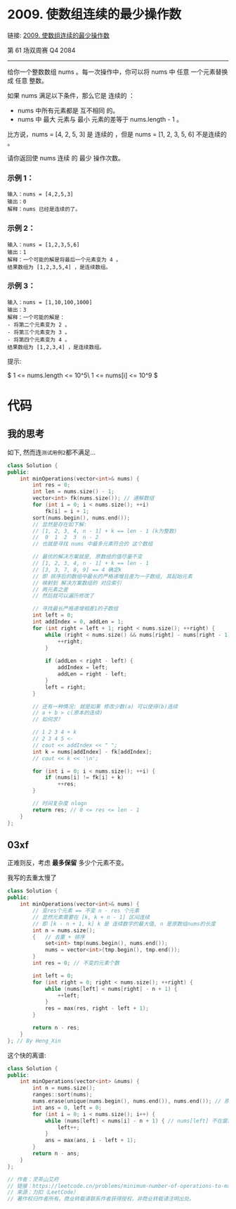 # 2009. 使数组连续的最少操作数

链接: [2009. 使数组连续的最少操作数](https://leetcode.cn/problems/minimum-number-of-operations-to-make-array-continuous/description/)

第 61 场双周赛 Q4 2084

---

给你一个整数数组 nums 。每一次操作中，你可以将 nums 中 任意 一个元素替换成 任意 整数。

如果 nums 满足以下条件，那么它是 连续的 ：

- nums 中所有元素都是 互不相同 的。
- nums 中 最大 元素与 最小 元素的差等于 nums.length - 1 。

比方说，nums = [4, 2, 5, 3] 是 连续的 ，但是 nums = [1, 2, 3, 5, 6] 不是连续的 。

请你返回使 nums 连续 的 最少 操作次数。

### 示例 1：
```
输入：nums = [4,2,5,3]
输出：0
解释：nums 已经是连续的了。
```

### 示例 2：
```
输入：nums = [1,2,3,5,6]
输出：1
解释：一个可能的解是将最后一个元素变为 4 。
结果数组为 [1,2,3,5,4] ，是连续数组。
```

### 示例 3：
```
输入：nums = [1,10,100,1000]
输出：3
解释：一个可能的解是：
- 将第二个元素变为 2 。
- 将第三个元素变为 3 。
- 将第四个元素变为 4 。
结果数组为 [1,2,3,4] ，是连续数组。
```

提示:

$
1 <= nums.length <= 10^5\\
1 <= nums[i] <= 10^9
$

# 代码
## 我的思考

如下, 然而连`测试用例2`都不满足...

```C++
class Solution {
public:
    int minOperations(vector<int>& nums) {
        int res = 0;
        int len = nums.size() - 1;
        vector<int> fk(nums.size()); // 通解数组
        for (int i = 0; i < nums.size(); ++i)
            fk[i] = i + 1;
        sort(nums.begin(), nums.end());
        // 显然是存在如下解:
        // [1, 2, 3, 4, n - 1] + k == len - 1 (k为整数)
        //  0  1  2  3  n - 2
        // 也就是寻找 nums 中最多元素符合的 这个数组

        // 最优的解决方案就是, 原数组的值尽量不变
        // [1, 2, 3, 4, n - 1] + k == len - 1
        // [3, 3, 7, 8, 9] == 4 确定k
        // 即 排序后的数组中最长的严格递增且差为一子数组, 其起始元素
        // 映射到 解决方案数组的 对应索引
        // 两元素之差
        // 然后就可以遍历修改了

        // 寻找最长严格递增相差1的子数组
        int left = 0;
        int addIndex = 0, addLen = 1;
        for (int right = left + 1; right < nums.size(); ++right) {
            while (right < nums.size() && nums[right] - nums[right - 1] == 1) {
                ++right;
            }
            
            if (addLen < right - left) {
                addIndex = left;
                addLen = right - left;
            }
            left = right;
        }

        // 还有一种情况: 就是如果 修改少数(a) 可以使得(b)连续
        // a + b > c(原本的连续)
        // 如何求?

        // 1 2 3 4 + k
        // 2 3 4 5 <-
        // cout << addIndex << " ";
        int k = nums[addIndex] - fk[addIndex];
        // cout << k << '\n';

        for (int i = 0; i < nums.size(); ++i) {
            if (nums[i] != fk[i] + k)
                ++res;
        }

        // 时间复杂度 nlogn
        return res; // 0 <= res <= len - 1
    }
};
```

## 03xf
正难则反，考虑 **最多保留** 多少个元素不变。

我写的去重太慢了
```C++
class Solution {
public:
    int minOperations(vector<int>& nums) {
        // 变res个元素 == 不变 n - res 个元素
        // 显然元素需要在 [k, k + n - 1] 区间连续
        // 即 [k - n + 1, k] k 是 连续数字的最大值, n 是原数组nums的长度
        int n = nums.size();
        {   // 去重 + 排序
            set<int> tmp(nums.begin(), nums.end());
            nums = vector<int>(tmp.begin(), tmp.end());
        }
        int res = 0; // 不变的元素个数

        int left = 0;
        for (int right = 0; right < nums.size(); ++right) {
            while (nums[left] < nums[right] - n + 1) {
                ++left;
            }
            res = max(res, right - left + 1);
        }

        return n - res;
    }
}; // By Heng_Xin
```

这个快的离谱:
```C++
class Solution {
public:
    int minOperations(vector<int> &nums) {
        int n = nums.size();
        ranges::sort(nums);
        nums.erase(unique(nums.begin(), nums.end()), nums.end()); // 原地去重
        int ans = 0, left = 0;
        for (int i = 0; i < nums.size(); i++) {
            while (nums[left] < nums[i] - n + 1) { // nums[left] 不在窗口内
                left++;
            }
            ans = max(ans, i - left + 1);
        }
        return n - ans;
    }
};

// 作者：灵茶山艾府
// 链接：https://leetcode.cn/problems/minimum-number-of-operations-to-make-array-continuous/solutions/1005398/on-zuo-fa-by-endlesscheng-l7yi/
// 来源：力扣（LeetCode）
// 著作权归作者所有。商业转载请联系作者获得授权，非商业转载请注明出处。
```
